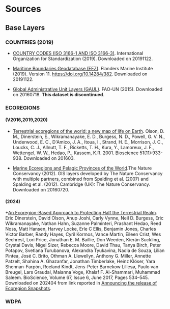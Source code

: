 # Sources

## Base Layers

### COUNTRIES (2019)

+  [COUNTRY CODES (ISO 3166-1 AND ISO 3166-3)](https://www.iso.org/obp/ui/#search).
International Organization for Standardization (2019).
Downloaded on 20191122.

+  [Maritime Boundaries Geodatabase (EEZ)](http://www.marineregions.org/).
Flanders Marine Institute (2019). Version 11. https://doi.org/10.14284/382.
Downloaded on 20191122.

+  [Global Administrative Unit Layers (GAUL)](http://www.fao.org/geonetwork/srv/en/metadata.show?id=12691).
FAO-UN (2015).
Downloaded on 20160718. __This dataset is discontinued__.

### ECOREGIONS

#### (V2016,2019,2020)

+  [Terrestrial ecoregions of the world: a new map of life on Earth](http://www.worldwildlife.org/publications/terrestrial-ecoregions-of-the-world). Olson, D. M., Dinerstein, E., Wikramanayake, E. D., Burgess, N. D., Powell, G. V. N., Underwood, E. C., D'Amico, J. A., Itoua, I., Strand, H. E., Morrison, J. C., Loucks, C. J., Allnutt, T. F., Ricketts, T. H., Kura, Y., Lamoreux, J. F., Wettengel, W. W., Hedao, P., Kassem, K.R. 2001.
Bioscience 51(11):933-938.
Downloaded on 201603.

+  [Marine Ecoregions and Pelagic Provinces of the World](http://data.unep-wcmc.org/datasets/38).The Nature Conservancy (2012). GIS layers developed by The Nature Conservancy with multiple partners, combined from Spalding et al. (2007) and Spalding et al. (2012). Cambridge (UK): The Nature Conservancy.
Downloaded on 20160720.

#### (2024)

+[An Ecoregion-Based Approach to Protecting Half the Terrestrial Realm](https://doi.org/10.1093/biosci/bix014). Eric Dinerstein, David Olson, Anup Joshi, Carly Vynne, Neil D. Burgess, Eric Wikramanayake, Nathan Hahn, Suzanne Palminteri, Prashant Hedao, Reed Noss, Matt Hansen, Harvey Locke, Erle C Ellis, Benjamin Jones, Charles Victor Barber, Randy Hayes, Cyril Kormos, Vance Martin, Eileen Crist, Wes Sechrest, Lori Price, Jonathan E. M. Baillie, Don Weeden, Kierán Suckling, Crystal Davis, Nigel Sizer, Rebecca Moore, David Thau, Tanya Birch, Peter Potapov, Svetlana Turubanova, Alexandra Tyukavina, Nadia de Souza, Lilian Pintea, José C. Brito, Othman A. Llewellyn, Anthony G. Miller, Annette Patzelt, Shahina A. Ghazanfar, Jonathan Timberlake, Heinz Klöser, Yara Shennan-Farpón, Roeland Kindt, Jens-Peter Barnekow Lillesø, Paulo van Breugel, Lars Graudal, Maianna Voge, Khalaf F. Al-Shammari, Muhammad Saleem. BioScience, Volume 67, Issue 6, June 2017, Pages 534–545.
Downloaded on 202404 from link reported in [Announcing the release of Ecoregion Snapshots](https://www.oneearth.org/announcing-the-release-of-ecoregion-snapshots/).

### WDPA

